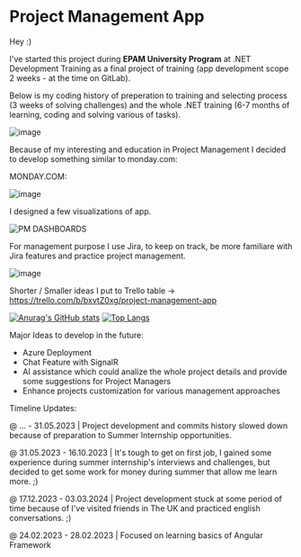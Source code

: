 # Project Management App

Hey :) 

I've started this project during **EPAM University Program** at .NET Development Training as a final project of training (app development scope 2 weeks - at the time on GitLab).

Below is my coding history of preperation to training and selecting process (3 weeks of solving challenges) and the whole .NET training (6-7 months of learning, coding and solving various of tasks).

![image](https://user-images.githubusercontent.com/34062651/227588476-2e8c3db3-e4ff-498a-bbb7-7a6358d2e68e.png)

Because of my interesting and education in Project Management I decided to develop something similar to monday.com: 

MONDAY.COM:

![image](https://user-images.githubusercontent.com/34062651/227597593-b4a8dbc6-0fa7-45e5-aa13-ecec40c883c0.png)

I designed a few visualizations of app.

![PM DASHBOARDS](https://user-images.githubusercontent.com/34062651/228310052-f25319eb-1db3-4f94-8d80-f32f99688405.gif)

For management purpose I use Jira, to keep on track, be more familiare with Jira features and practice project management.

![image](https://github.com/pmro-dev/ProjectManagementApp/assets/34062651/7410c954-2737-4fbc-b49e-30756d4016f3)

Shorter / Smaller ideas I put to Trello table -> https://trello.com/b/bxvtZ0xg/project-management-app

[![Anurag's GitHub stats](https://github-readme-stats.vercel.app/api?username=pmro-dev&hide=prs,issues,contribs&show_icons=true&theme=tokyonight)](https://github.com/anuraghazra/github-readme-stats)
[![Top Langs](https://github-readme-stats.vercel.app/api/top-langs/?username=pmro-dev)](https://github.com/anuraghazra/github-readme-stats)


Major Ideas to develop in the future:
- Azure Deployment
- Chat Feature with SignalR
- AI assistance which could analize the whole project details and provide some suggestions for Project Managers 
- Enhance projects customization for various management approaches

Timeline Updates:

@ ... - 31.05.2023 | Project development and commits history slowed down because of preparation to Summer Internship opportunities.

@ 31.05.2023 - 16.10.2023 | It's tough to get on first job, I gained some experience during summer internship's interviews and challenges, but decided to get some work for money during summer that allow me learn more. ;)

@ 17.12.2023 - 03.03.2024 | Project development stuck at some period of time because of I've visited friends in The UK and practiced english conversations. ;)

@ 24.02.2023 - 28.02.2023 | Focused on learning basics of Angular Framework
